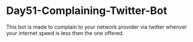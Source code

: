 # Day51-Complaining-Twitter-Bot
This bot is made to complain to your network provider via twitter whenver your internet speed is less then the one offered.
